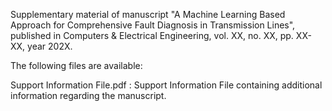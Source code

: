 Supplementary material of manuscript "A Machine Learning Based Approach for Comprehensive Fault Diagnosis in Transmission Lines", published in Computers & Electrical Engineering, vol. XX, no. XX, pp. XX-XX, year 202X.

The following files are available:

Support Information File.pdf : Support Information File containing additional information regarding the manuscript.
